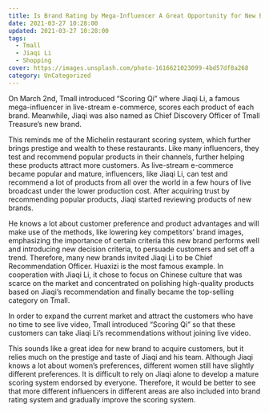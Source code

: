 ```yaml
---
title: Is Brand Rating by Mega-Influencer A Great Opportunity for New Brand to Acquire Customers?
date: 2021-03-27 10:28:00
updated: 2021-03-27 10:28:00
tags:
  - Tmall
  - Jiaqi Li
  - Shopping
cover: https://images.unsplash.com/photo-1616621023099-4bd57df8a268
category: UnCategorized
---
```


On March 2nd, Tmall introduced “Scoring Qi” where Jiaqi Li, a famous mega-influencer in live-stream e-commerce, scores each product of each brand. Meanwhile, Jiaqi was also named as Chief Discovery Officer of Tmall Treasure’s new brand. 

<!--more-->

This reminds me of the Michelin restaurant scoring system, which further brings prestige and wealth to these restaurants. Like many influencers, they test and recommend popular products in their channels, further helping these products attract more customers. As live-stream e-commerce became popular and mature, influencers, like Jiaqi Li, can test and recommend a lot of products from all over the world in a few hours of live broadcast under the lower production cost. After acquiring trust by recommending popular products, Jiaqi started reviewing products of new brands.

He knows a lot about customer preference and product advantages and will make use of the methods, like lowering key competitors’ brand images, emphasizing the importance of certain criteria this new brand performs well and introducing new decision criteria, to persuade customers and set off a trend. Therefore, many new brands invited Jiaqi Li to be Chief Recommendation Officer. Huaxizi is the most famous example. In cooperation with Jiaqi Li, it chose to focus on Chinese culture that was scarce on the market and concentrated on polishing high-quality products based on Jiaqi’s recommendation and finally became the top-selling category on Tmall.

In order to expand the current market and attract the customers who have no time to see live video, Tmall introduced “Scoring Qi” so that these customers can take Jiaqi Li’s recommendations without joining live video.

This sounds like a great idea for new brand to acquire customers, but it relies much on the prestige and taste of Jiaqi and his team. Although Jiaqi knows a lot about women’s preferences, different women still have slightly different preferences. It is difficult to rely on Jiaqi alone to develop a mature scoring system endorsed by everyone. Therefore, it would be better to see that more different influencers in different areas are also included into brand rating system and gradually improve the scoring system.

